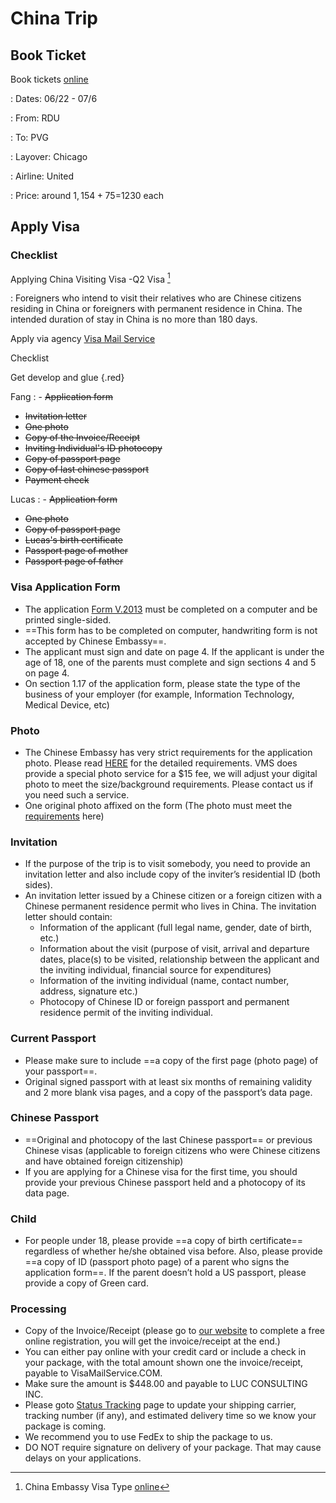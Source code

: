 # China Trip



## Book Ticket

Book tickets [online](https://www.justfly.com)

: Dates: 06/22 - 07/6

: From: RDU

: To: PVG 

: Layover: Chicago

: Airline: United

: Price: around $1,154+75=$1230 each

## Apply Visa

### Checklist

Applying China Visiting Visa -Q2 Visa [^visa]

: Foreigners who intend to visit their relatives who are Chinese citizens residing in China or foreigners with permanent residence in China. The intended duration of stay in China is no more than 180 days.

Apply via agency [Visa Mail Service](http://www.visamailservice.com/q2-visiting-visa/)

Checklist

Get develop and glue {.red}

Fang
: - ~~Application form~~
  - ~~Invitation letter~~
  - ~~One photo~~
  - ~~Copy of the Invoice/Receipt~~
  - ~~Inviting Individual's ID photocopy~~
  - ~~Copy of passport page~~
  - ~~Copy of last chinese passport~~
  - ~~Payment check~~

Lucas
: - ~~Application form~~
  - ~~One photo~~
  - ~~Copy of passport page~~
  - ~~Lucas's birth certificate~~
  - ~~Passport page of mother~~
  - ~~Passport page of father~~

### Visa Application Form

- The application [Form V.2013](https://www.visamailservice.com/forms/) must be completed on a computer and be printed single-sided.
- ==This form has to be completed on computer, handwriting form is not accepted by Chinese Embassy==.
- The applicant must sign and date on page 4. If the applicant is under the age of 18, one of the parents must complete and sign sections 4 and 5 on page 4.  
- On section 1.17 of the application form, please state the type of the business of your employer (for example, Information Technology, Medical Device, etc)

### Photo

- The Chinese Embassy has very strict requirements for the application photo. Please read [HERE](http://www.china-embassy.org/eng/visas/W020161206207988735166.jpg) for the detailed requirements. VMS does provide a special photo service for a $15 fee, we will adjust your digital photo to meet the size/background requirements. Please contact us if you need such a service.
- One original photo affixed on the form (The photo must meet the [requirements](http://www.china-embassy.org/eng/visas/W020161206207988735166.jpg) here)

### Invitation

- If the purpose of the trip is to visit somebody, you need to provide an invitation letter and also include copy of the inviter’s residential ID (both sides).
- An invitation letter issued by a Chinese citizen or a foreign citizen with a Chinese permanent residence permit who lives in China. The invitation letter should contain: 
  - Information of the applicant (full legal name, gender, date of birth, etc.)
  - Information about the visit (purpose of visit, arrival and departure dates, place(s) to be visited, relationship between the applicant and the inviting individual, financial source for expenditures)
  - Information of the inviting individual (name, contact number, address, signature etc.)
  - Photocopy of Chinese ID or foreign passport and permanent residence permit of the inviting individual.

### Current Passport

- Please make sure to include ==a copy of the first page (photo page) of your passport==.
- Original signed passport with at least six months of remaining validity and 2 more blank visa pages, and a copy of the passport’s data page.


### Chinese Passport

- ==Original and photocopy of the last Chinese passport== or previous Chinese visas (applicable to foreign citizens who were Chinese citizens and have obtained foreign citizenship)
- If you are applying for a Chinese visa for the first time, you should provide your previous Chinese passport held and a photocopy of its data page.

### Child

- For people under 18, please provide ==a copy of birth certificate== regardless of whether he/she obtained visa before. Also, please provide ==a copy of ID (passport photo page) of a parent who signs the application form==. If the parent doesn’t hold a US passport, please provide a copy of Green card. 

### Processing

- Copy of the Invoice/Receipt (please go to [our website](www.visamailservice.com) to complete a free online registration, you will get the invoice/receipt at the end.)
- You can either pay online with your credit card or include a check in your package, with the total amount shown one the invoice/receipt, payable to VisaMailService.COM.
- Make sure the amount is $448.00 and payable to LUC CONSULTING INC.
- Please goto [Status Tracking](http://www.visamailservice.com/status-tracking) page to update your shipping carrier, tracking number (if any), and estimated delivery time so we know your package is coming.
- We recommend you to use FedEx to ship the package to us.
- DO NOT require signature on delivery of your package. That may cause delays on your applications.


[^visa]: China Embassy Visa Type [online](http://www.china-embassy.org/eng/visas/hrsq/)